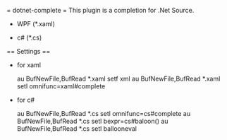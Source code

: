 = dotnet-complete =
This plugin is a completion for .Net Source.

 - WPF (*.xaml)

 - c# (*.cs)

== Settings ==
* for xaml

    au BufNewFile,BufRead *.xaml    setf xml
    au BufNewFile,BufRead *.xaml    setl omnifunc=xaml#complete

* for c#

    au BufNewFile,BufRead *.cs      setl omnifunc=cs#complete
    au BufNewFile,BufRead *.cs      setl bexpr=cs#baloon()
    au BufNewFile,BufRead *.cs      setl ballooneval
